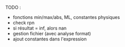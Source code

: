 TODO :

 - fonctions min/max/abs, ML, constantes physiques
 - check rpn
 - si résultat = inf, alors nan
 - gestion fichier (avec analyse format)
 - ajout constantes dans l'expression

